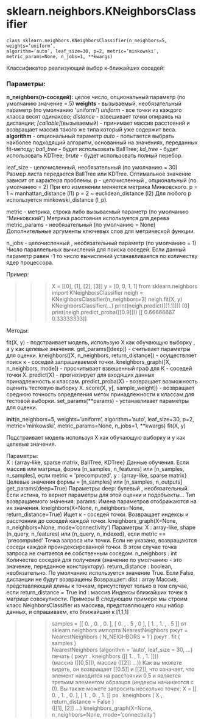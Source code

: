 # sklearn.neighbors.KNeighborsClassifier
```
class sklearn.neighbors.KNeighborsClassifier(n_neighbors=5, weights=’uniform’, 
algorithm=’auto’, leaf_size=30, p=2, metric=’minkowski’, metric_params=None, n_jobs=1, **kwargs)
```
Классификатор реализующий выбор к-ближайших соседей:

### Параметры:

**n_neighbors(n-соседей):** целое число, опциональный параметр (по умолчанию значение = 5)
**weights** - вызываемый, необязательный параметр (по умолчанию 'uniform')
 	_uniform_ - все точки из каждого класса весят одинаково;
 	_distance_ - взвешивает точки опираясь на дистанции;
	_[callable]_(вызываемый) -  принимает массив расстояний и возвращает массив такого же типа который уже содержит веса.
**algorithm** - опциональный параметр 
	_auto_ - попытается выбрать наиболее подходящий алгоритм, основанный на значениях, переданных fit-методу;
	_ball_tree_ - будет использовать BallTree;
	_kd_tree_ - будет использовать KDTree;
	_brute_ - будет использовать полный перебор.
	
leaf_size - целочисленный, необязательный (по умолчанию = 30) 
	Размер листа передается BallTree или KDTree. Оптимальное значение зависит от характера проблемы.
p - целочисленный , опциональный (по умолчанию = 2)
	При его изменении меняется метрика Минковского. 
	p = 1 ~ manhattan_distance (l1) 
	p = 2 ~ euclidean_distance (l2) 
	Для любого p используется minkowski_distance (l_p).

metric - метрика, строка либо вызываемый параметр (по умолчанию “Минковский”)
	Метрика расстояния используется для дерева
metric_params - необязательный (по умолчанию = None)
	Дополнительные аргументы ключевых слов для метрической функции.

n_jobs - целочисленный ,  необязательный параметр (по умолчанию = 1)
	Число параллельных вычислений для поиска соседей. Если данный параметр равен -1 то число вычислений устанавливается по количеству ядер процессора.

Пример:
 >>> X = [[0], [1], [2], [3]]
 >>> y = [0, 0, 1, 1]
 >>> from sklearn.neighbors import KNeighborsClassifier
 >>> neigh = KNeighborsClassifier(n_neighbors=3)
 >>> neigh.fit(X, y) 
 KNeighborsClassifier(...)
 >>> print(neigh.predict([[1.1]]))
 [0]
 >>> print(neigh.predict_proba([[0.9]]))
 [[ 0.66666667  0.33333333]]

Методы:

fit(X, y) - подстраивает модель, использую Х как обучающую выборку , а y как целевые значения.
get_params([deep]) - считывает параметры для оценки.
kneighbors([X, n_neighbors, return_distance]) - осуществляет поиск к - соседей запрашиваемой точки.
kneighbors_graph([X, n_neighbors, mode]) - просчитывает взвешенный граф для К - соседей точки Х.
predict(X) - прогнозирует для входящих данных принадлежность к классам.
predict_proba(X) - возвращает возможность оценить тестовую выборку Х.
score(X, y[, sample_weight]) - возвращает среднюю точность определения меток принадлежности к классам для тестовой выборки.
set_params(**params) - устанавливает параметры для оценки.

__init__(n_neighbors=5, weights=’uniform’, algorithm=’auto’, leaf_size=30, p=2, metric=’minkowski’, metric_params=None, n_jobs=1, **kwargs)
fit(X, y)

Подстраивает модель используя Х как обучающую выборку и у как целевые значения.

Параметры:  
X : {array-like, sparse matrix, BallTree, KDTree}
	Данные обучения. Если массив или матрица, форма [n_samples, n_features] или [n_samples, n_samples], если metric = 'precomputed'. 
y : {array-like, sparse matrix}
	Целевые значения формы = [n_samples] или [n_samples, n_outputs] 
get_params(deep=True)
Параметры: deep: булевый , необязательный. 
Если истина, то вернет параметры для этой оценки и подобъекты…
Тип возвращаемого значения: params: 
Имена параметров отображаются на их значения. 
kneighbors(X=None, n_neighbors=None, return_distance=True)
Ищет к - соседей точки. Возвращает индексы и расстояния до соседей каждой точки.
kneighbors_graph(X=None, n_neighbors=None, mode=’connectivity’)
Параметры: X : array-like, shape (n_query, n_features) или (n_query, n_indexed), если metric == 'precomputed'
Точка запроса или точки. Если не указано, возвращаются соседи каждой проиндексированной точки. В этом случае точка запроса не считается ее собственным соседом.
n_neighbors : int
Количество соседей для получения (значение по умолчанию - это значение, переданное конструктору).
return_distance : boolean, необязательно. По умолчанию используется значение True.
Если False, дистанции не будут возвращены
Возвращает:
dist : array
Массив, представляющий длины к точкам, присутствует только в том случае, если return_distance = True
ind : массив
Индексы ближайших точек в матрице совокупности.
Примеры
В следующем примере мы строим класс NeighborsClassifier из массива, представляющего наш набор данных, и спрашиваем, кто ближайший к [1,1,1]
>>> samples  =  [[ 0. ,  0. ,  0. ],  [ 0. ,  . 5 ,  0 ],  [ 1. ,  1. ,  . 5 ]] 
>>> от  sklearn.neighbors  импорта  NearestNeighbors 
>>> ржут  =  NearestNeighbors ( N_NEIGHBORS = 1 ) 
>>> ржут . fit ( samples )  
NearestNeighbors (algorithm = 'auto', leaf_size = 30, ...) 
>>>печать ( ржут . kneighbors ([[ 1. ,  1. ,  1. ]]))  
(массив ([[0,5]]), массив ([[2]] ...))
 Как вы можете видеть, он возвращает [[0.5]] и [[2]], что означает, что элемент находится на расстоянии 0,5 и является третьим элементом образцов (индексы начинаются с 0). Вы также можете запросить несколько точек:
>>> X  =  [[ 0. ,  1. ,  0. ],  [ 1. ,  0. ,  1. ]] 
>>> рз . kneighbors ( X ,  return_distance = False )  
([[1], 
       [2]] ...)
kneighbors_graph(X=None, n_neighbors=None, mode=’connectivity’)

